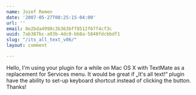 ```yaml
---
name: Jozef Remen
date: '2007-05-27T08:25:15-04:00'
url: ''
email: 8e2bda4998c3b363bff8512f67f4cf3c
uuid: 7ab387bc-a93b-4dc0-bb8a-5840fdcbbdf1
slug: "/its_all_text_v06/"
layout: comment

---
```


Hello, I'm using your plugin for a while on Mac OS X with TextMate as a replacement for Services menu. It would be great if „It's all text!“ plugin have the ability to set-up keyboard shortcut instead of clicking the button.
Thanks!

